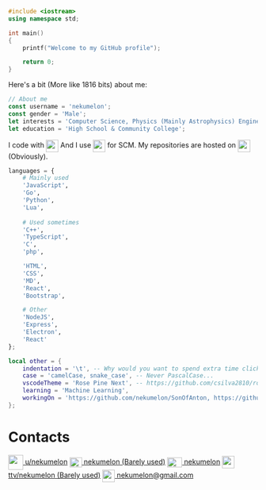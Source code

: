 
```c++
#include <iostream>
using namespace std;

int main()
{
    printf("Welcome to my GitHub profile");

    return 0;
}

```
Here's a bit (More like 1816 bits) about me:
```js
// About me
const username = 'nekumelon';
const gender = 'Male';
let interests = 'Computer Science, Physics (Mainly Astrophysics) Engineering, Math and Mechanical Keyboards';
let education = 'High School & Community College';
```

I code with <a href='https://code.visualstudio.com/'><img src='https://upload.wikimedia.org/wikipedia/commons/thumb/9/9a/Visual_Studio_Code_1.35_icon.svg/512px-Visual_Studio_Code_1.35_icon.svg.png' width=25px height=25px align='center'></a> And I use <a href='https://git-scm.com/'><img src='https://upload.wikimedia.org/wikipedia/commons/thumb/a/ad/Git-icon-black.svg/1024px-Git-icon-black.svg.png' width=25px height=25px align='center'></a> for SCM. My repositories are hosted on <a href='https://github.com/'><img src='https://upload.wikimedia.org/wikipedia/commons/thumb/9/91/Octicons-mark-github.svg/600px-Octicons-mark-github.svg.png' width=25px height=25px align='center'></a> (Obviously). 

```python
languages = {
	# Mainly used
	'JavaScript',
	'Go',
	'Python',
	'Lua',
	
	# Used sometimes
	'C++',
	'TypeScript',
	'C',
	'php',

	'HTML',
	'CSS',
	'MD',
	'React',
	'Bootstrap',

	# Other
	'NodeJS',
	'Express',
	'Electron',
	'React'
};
```

```Lua
local other = {
	indentation = '\t', -- Why would you want to spend extra time clicking space 2-8 times?????
	case = 'camelCase, snake_case', -- Never PascalCase...
	vscodeTheme = 'Rose Pine Next', -- https://github.com/csilva2810/rose-pine-next
	learning = 'Machine Learning',
	workingOn = 'https://github.com/nekumelon/SonOfAnton, https://github.com/nekumelon/crackcat'
};
```

# Contacts
<a href='https://www.reddit.com/user/nekumelon'><img src='https://www.logo.wine/a/logo/Reddit/Reddit-Logomark-Color-Logo.wine.svg' width=30px height=30px align='center'> u/nekumelon</a>
<a href='https://www.twitter.com/nekumelon'><img src='https://upload.wikimedia.org/wikipedia/sco/thumb/9/9f/Twitter_bird_logo_2012.svg/172px-Twitter_bird_logo_2012.svg.png' width=25px height=20px align='center'> nekumelon (Barely used)</a>
<a href='https://www.youtube.com/nekumelon'><img src='https://upload.wikimedia.org/wikipedia/commons/thumb/0/09/YouTube_full-color_icon_%282017%29.svg/1920px-YouTube_full-color_icon_%282017%29.svg.png' width=30px height=20px align='center'> nekumelon</a>
<a href='https://www.twitch.tv/nekumelon'><img src='https://seeklogo.com/images/T/twitch-logo-4931D91F85-seeklogo.com.png' width=25px height=25px align='center'> ttv/nekumelon (Barely used)</a>
<a href='https://mail.google.com/mail/?view=cm&fs=1&to=nekumelon@gmail.com'><img src='https://upload.wikimedia.org/wikipedia/commons/thumb/7/7e/Gmail_icon_%282020%29.svg/512px-Gmail_icon_%282020%29.svg.png' width=25px align='center'> nekumelon@gmail.com</a>
